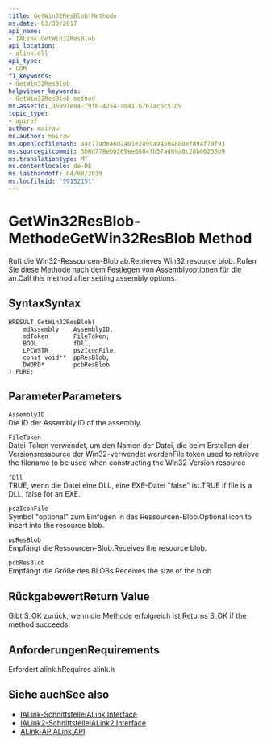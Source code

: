 ```yaml
---
title: GetWin32ResBlob-Methode
ms.date: 03/30/2017
api_name:
- IALink.GetWin32ResBlob
api_location:
- alink.dll
api_type:
- COM
f1_keywords:
- GetWin32ResBlob
helpviewer_keywords:
- GetWin32ResBlob method
ms.assetid: 36997e04-f9f6-4254-a041-6767ac6c51d9
topic_type:
- apiref
author: mairaw
ms.author: mairaw
ms.openlocfilehash: a4c77ade46d2401e2499a94504808efd94f79f93
ms.sourcegitcommit: 5b6d778ebb269ee6684fb57ad69a8c28b06235b9
ms.translationtype: MT
ms.contentlocale: de-DE
ms.lasthandoff: 04/08/2019
ms.locfileid: "59152151"
---
```

# <a name="getwin32resblob-method"></a><span data-ttu-id="60e40-102">GetWin32ResBlob-Methode</span><span class="sxs-lookup"><span data-stu-id="60e40-102">GetWin32ResBlob Method</span></span>
<span data-ttu-id="60e40-103">Ruft die Win32-Ressourcen-Blob ab.</span><span class="sxs-lookup"><span data-stu-id="60e40-103">Retrieves Win32 resource blob.</span></span> <span data-ttu-id="60e40-104">Rufen Sie diese Methode nach dem Festlegen von Assemblyoptionen für die an.</span><span class="sxs-lookup"><span data-stu-id="60e40-104">Call this method after setting assembly options.</span></span>  
  
## <a name="syntax"></a><span data-ttu-id="60e40-105">Syntax</span><span class="sxs-lookup"><span data-stu-id="60e40-105">Syntax</span></span>  
  
```  
HRESULT GetWin32ResBlob(  
    mdAssembly    AssemblyID,  
    mdToken       FileToken,  
    BOOL          fDll,  
    LPCWSTR       pszIconFile,  
    const void**  ppResBlob,  
    DWORD*        pcbResBlob  
) PURE;  
```  
  
## <a name="parameters"></a><span data-ttu-id="60e40-106">Parameter</span><span class="sxs-lookup"><span data-stu-id="60e40-106">Parameters</span></span>  
 `AssemblyID`  
 <span data-ttu-id="60e40-107">Die ID der Assembly.</span><span class="sxs-lookup"><span data-stu-id="60e40-107">ID of the assembly.</span></span>  
  
 `FileToken`  
 <span data-ttu-id="60e40-108">Datei-Token verwendet, um den Namen der Datei, die beim Erstellen der Versionsressource der Win32-verwendet werden</span><span class="sxs-lookup"><span data-stu-id="60e40-108">File token used to retrieve the filename to be used when constructing the Win32 Version resource</span></span>  
  
 `fDll`  
 <span data-ttu-id="60e40-109">TRUE, wenn die Datei eine DLL, eine EXE-Datei "false" ist.</span><span class="sxs-lookup"><span data-stu-id="60e40-109">TRUE if file is a DLL, false for an EXE.</span></span>  
  
 `pszIconFile`  
 <span data-ttu-id="60e40-110">Symbol "optional" zum Einfügen in das Ressourcen-Blob.</span><span class="sxs-lookup"><span data-stu-id="60e40-110">Optional icon to insert into the resource blob.</span></span>  
  
 `ppResBlob`  
 <span data-ttu-id="60e40-111">Empfängt die Ressourcen-Blob.</span><span class="sxs-lookup"><span data-stu-id="60e40-111">Receives the resource blob.</span></span>  
  
 `pcbResBlob`  
 <span data-ttu-id="60e40-112">Empfängt die Größe des BLOBs.</span><span class="sxs-lookup"><span data-stu-id="60e40-112">Receives the size of the blob.</span></span>  
  
## <a name="return-value"></a><span data-ttu-id="60e40-113">Rückgabewert</span><span class="sxs-lookup"><span data-stu-id="60e40-113">Return Value</span></span>  
 <span data-ttu-id="60e40-114">Gibt S_OK zurück, wenn die Methode erfolgreich ist.</span><span class="sxs-lookup"><span data-stu-id="60e40-114">Returns S_OK if the method succeeds.</span></span>  
  
## <a name="requirements"></a><span data-ttu-id="60e40-115">Anforderungen</span><span class="sxs-lookup"><span data-stu-id="60e40-115">Requirements</span></span>  
 <span data-ttu-id="60e40-116">Erfordert alink.h</span><span class="sxs-lookup"><span data-stu-id="60e40-116">Requires alink.h</span></span>  
  
## <a name="see-also"></a><span data-ttu-id="60e40-117">Siehe auch</span><span class="sxs-lookup"><span data-stu-id="60e40-117">See also</span></span>

- [<span data-ttu-id="60e40-118">IALink-Schnittstelle</span><span class="sxs-lookup"><span data-stu-id="60e40-118">IALink Interface</span></span>](../../../../docs/framework/unmanaged-api/alink/ialink-interface.md)
- [<span data-ttu-id="60e40-119">IALink2-Schnittstelle</span><span class="sxs-lookup"><span data-stu-id="60e40-119">IALink2 Interface</span></span>](../../../../docs/framework/unmanaged-api/alink/ialink2-interface.md)
- [<span data-ttu-id="60e40-120">ALink-API</span><span class="sxs-lookup"><span data-stu-id="60e40-120">ALink API</span></span>](../../../../docs/framework/unmanaged-api/alink/index.md)
